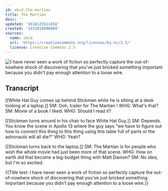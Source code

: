```yaml
---
id: xkcd.the-martian
title: The Martian
desc: ''
updated: '1616125521458'
created: '1433919600000'
sources:
  name: xkcd
  url: 'https://creativecommons.org/licenses/by-nc/2.5/'
  license: Creative Commons 2.5
---
```

![I have never seen a work of fiction so perfectly capture the out-of-nowhere shock of discovering that you've just bricked something important because you didn't pay enough attention to a loose wire.](https://imgs.xkcd.com/comics/the_martian.png)

## Transcript
[[White Hat Guy comes up behind Stickman while he is sitting at a desk looking at a laptop.]]
SM: Ooh, trailer for 
The Martian
! 
WHG: What's that?
SM: Movie of a book I liked.
WHG: Should I read it?

[[Stickman turns around in his chair to face White Hat Guy.]]
SM: Depends. You know the scene in Apollo 13 where the guy says "we have to figure out how to connect 
this
 thing to 
this
 thing using 
this
 table full of parts or the astronauts will all die?"
WHG: Yeah?

[[Stickman turns back to the laptop.]]
SM: 
The Martian
 is for people who wish the whole movie had just been more of that scene.
WHG: How on earth did 
that
 become a big-budget thing with Matt Damon?
SM: No idea, but I'm 
so
 excited.

{{Title text: I have never seen a work of fiction so perfectly capture the out-of-nowhere shock of discovering that you've just bricked something important because you didn't pay enough attention to a loose wire.}}
